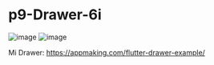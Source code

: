 # p9-Drawer-6i

![image](https://github.com/Hernandezc128/MyDrawer_Carlos/assets/143743758/71ea73c9-1182-47bf-aebf-11fcd9e435fb)
![image](https://github.com/Hernandezc128/MyDrawer_Carlos/assets/143743758/e30f6294-4abf-49dc-913c-02aeab1dfa91)


Mi Drawer:
https://appmaking.com/flutter-drawer-example/


